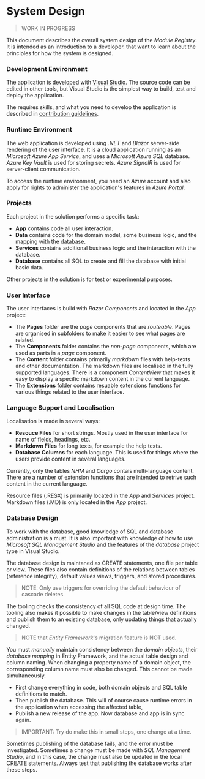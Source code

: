 # System Design

> WORK IN PROGRESS

This document describes the overall system design of the *Module Registry*.
It is intended as an introduction to a developer. 
that want to learn about the principles for how 
the system is designed.

### Development Environment
The application is developed with [Visual Studio](https://visualstudio.microsoft.com/).
The source code can be edited in other tools, but Visual Studio is the simplest way to build, test and deploy the application.

The requires skills, and what you need to develop the application is described in 
[contribution guidelines](https://github.com/tellurianinteractive/Tellurian.Trains.ModulesRegistryApp/blob/master/CONTRIBUTING.md).

### Runtime Environment
The web application is developed using *.NET* and *Blazor* server-side rendering of the user interface.
It is a cloud application running as an *Microsoft Azure App Service*, 
and uses a *Microsoft Azure SQL* database.
*Azure Key Vault* is used for storing secrets.
*Azure SignalR* is used for server-client communication.

To access the runtime environment, you need an *Azure* account and
also apply for rights to administer the application's features in *Azure Portal*.

### Projects 
Each project in the solution performs a specific task:
- **App** contains code all user interaction.
- **Data** contains code for the domain model, some business logic, and the mapping with the database.
- **Services** contains additional business logic and the interaction with the database.
- **Database** contains all SQL to create and fill the database with initial basic data. 

Other projects in the solution is for test or experimental purposes. 

### User Interface
The user interfaces is build with *Razor Components* and located in the *App* project:
- The **Pages** folder are the *page* components that are *routeable*.
Pages are organised in subfolders to make it easier to see what pages are related.
- The **Components** folder contains the *non-page* components, which are used as parts in a *page* component.
- The **Content** folder contains primarily *markdown* files with help-texts and other documentation.
The markdown files are localised in the fully supported languages. 
There is a component *ContentView* that makes it easy to display a specific markdown content in the current language.
- The **Extensions** folder contains resuable extensions functions for various things related to the user interface.

### Language Support and Localisation
Localisation is made in several ways:
- **Resouce Files** for short strings. Mostly used in the user interface for name of fields, headings, etc.
- **Markdown Files** for long texts, for example the help texts.
- **Database Columns** for each language. This is used for things where the users provide content in several languages.

Currently, only the tables *NHM* and *Cargo* contais multi-language content. There are a number of extension functions
that are intended to retrive such content in the current language.

Resource files (.RESX) is primarily located in the *App* and *Services* project.
Markdown files (.MD) is only located in the *App* project.

### Database Design
To work with the database, good knowledge of SQL and database administration is a must.
It is also important with knowledge of how to use *Microsoft SQL Management Studio* and
the features of the *database* project type in Visual Studio.

The database design is maintaned as CREATE statements, one file per table or view.
These files also contain definitions of the relations between tables (reference integrity), default values
views, triggers, and stored procedures. 

> NOTE: Only use triggers for overriding the default behaviour of cascade deletes.

The tooling checks the consistency of all SQL code at design time.
The tooling also makes it possible to make changes in the table/view definitions and publish 
them to an existing database, only updating things that actually changed.
>NOTE that *Entity Framework*'s migration feature is NOT used.

You must *manually* maintain consistency between the *domain objects*, their *database mapping* in Entity Framework,
and the actual table design and column naming. When changing a property name of a domain object, the corresponding 
column name must also be changed. This cannot be made simultaneously. 
- First change everything in code, both domain objects and SQL table definitions to match.
- Then publish the database. This will of course cause runtime errors in the application when accessing the affected table,
- Publish a new release of the app. Now database and app is in sync again. 

> IMPORTANT: Try do make this in small steps, one change at a time.

Sometimes publishing of the database fails, and the error must be investigated. 
Sometimes a change must be made with *SQL Management Studio*, and in this case, the change must also be
updated in the local CREATE statements. 
Always test that publishing the database works after these steps.




